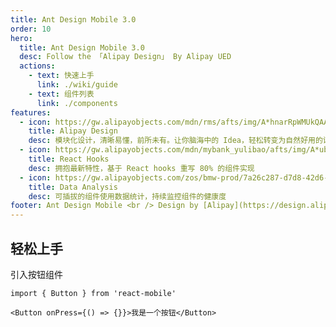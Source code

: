 ```yaml
---
title: Ant Design Mobile 3.0
order: 10
hero:
  title: Ant Design Mobile 3.0
  desc: Follow the 「Alipay Design」 By Alipay UED
  actions:
    - text: 快速上手
      link: ./wiki/guide
    - text: 组件列表
      link: ./components
features:
  - icon: https://gw.alipayobjects.com/mdn/rms/afts/img/A*hnarRpWMUkQAAAAAAAAAAABkARQnAQ
    title: Alipay Design
    desc: 模块化设计，清晰易懂，前所未有。让你脑海中的 Idea，轻松转变为自然好用的设计
  - icon: https://gw.alipayobjects.com/mdn/mybank_yulibao/afts/img/A*ubROQ7nSUHUAAAAAAAAAAABkARQnAQ
    title: React Hooks
    desc: 拥抱最新特性，基于 React hooks 重写 80% 的组件实现
  - icon: https://gw.alipayobjects.com/zos/bmw-prod/7a26c287-d7d8-42d6-8a55-c9aa4c097149.webp
    title: Data Analysis
    desc: 可插拔的组件使用数据统计，持续监控组件的健康度
footer: Ant Design Mobile <br /> Design by [Alipay](https://design.alipay.com)<br /> Docs by [dumi](https://d.umijs.org)
---
```


## 轻松上手

引入按钮组件

```tsx | pure
import { Button } from 'react-mobile'

<Button onPress={() => {}}>我是一个按钮</Button>
```
